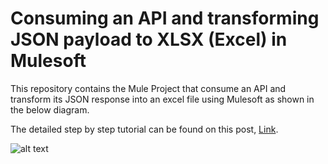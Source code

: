 # Consuming an API and transforming JSON payload to XLSX (Excel) in Mulesoft

This repository contains the Mule Project that consume an API and transform its JSON response into an excel file using Mulesoft as shown in the below diagram.

The detailed step by step tutorial can be found on this post, [Link](https://jegamboafuentes.medium.com/consuming-an-api-and-transforming-json-payload-to-xlsx-excel-in-mulesoft-8ab07c97d0e5?source=friends_link&sk=06a2622fee9d247e6a75ad151842b09d).

![alt text](https://miro.medium.com/max/1400/1*yWodK52b9ABwVOoy32QZDg.png)

